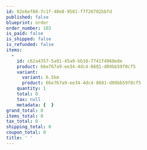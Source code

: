 ```yaml
---
id: 82e6ef88-7c1f-40e8-9581-f7f28702bbfd
published: false
blueprint: order
order_number: 103
is_paid: false
is_shipped: false
is_refunded: false
items:
  -
    id: c62a4357-5a91-45a9-bb10-7741f4960e8e
    product: 66e767a9-ee34-4dc4-8681-d09bb59f0cf5
    variant:
      variant: 6.5km
      product: 66e767a9-ee34-4dc4-8681-d09bb59f0cf5
    quantity: 1
    total: 0
    tax: null
    metadata: {  }
grand_total: 0
items_total: 0
tax_total: 0
shipping_total: 0
coupon_total: 0
title: ' '
---
```

